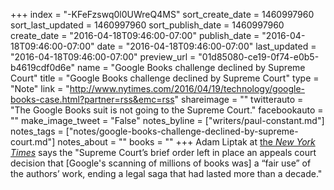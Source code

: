 +++
index = "-KFeFzswq0l0UWreQ4MS"
sort_create_date = 1460997960
sort_last_updated = 1460997960
sort_publish_date = 1460997960
create_date = "2016-04-18T09:46:00-07:00"
publish_date = "2016-04-18T09:46:00-07:00"
date = "2016-04-18T09:46:00-07:00"
last_updated = "2016-04-18T09:46:00-07:00"
preview_url = "01d85080-ce19-0f74-e0b5-b4619cdf0d6e"
name = "Google Books challenge declined by Supreme Court"
title = "Google Books challenge declined by Supreme Court"
type = "Note"
link = "http://www.nytimes.com/2016/04/19/technology/google-books-case.html?partner=rss&emc=rss"
shareimage = ""
twitterauto = "The Google Books suit is not going to the Supreme Court."
facebookauto = ""
make_image_tweet = "False"
notes_byline = ["writers/paul-constant.md"]
notes_tags = ["notes/google-books-challenge-declined-by-supreme-court.md"]
notes_about = ""
books = ""
+++
Adam Liptak at [the *New York Times*](http://www.nytimes.com/2016/04/19/technology/google-books-case.html?partner=rss&emc=rss&_r=0) says the "Supreme Court’s brief order left in place an appeals court decision that [Google's scanning of millions of books was] a “fair use” of the authors’ work, ending a legal saga that had lasted more than a decade."